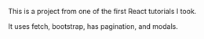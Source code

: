 This is a project from one of the first React tutorials I took.

It uses fetch, bootstrap, has pagination, and modals.